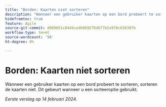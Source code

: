 ```yaml
---
title: "Borden: Kaarten niet sorteren"
description: "Wanneer een gebruiker kaarten op een bord probeert te sorteren, sorteren de kaarten niet. Dit gebeurt wanneer u een sorteeroptie gebruikt."
hidefromtoc: true
feature: Agile
source-git-commit: d089651c04d4cedb069276d677b2a978c03038fb
workflow-type: tm+mt
source-wordcount: '56'
ht-degree: 0%

---
```



# Borden: Kaarten niet sorteren

Wanneer een gebruiker kaarten op een bord probeert te sorteren, sorteren de kaarten niet. Dit gebeurt wanneer u een sorteeroptie gebruikt.

_Eerste verslag op 14 februari 2024._
